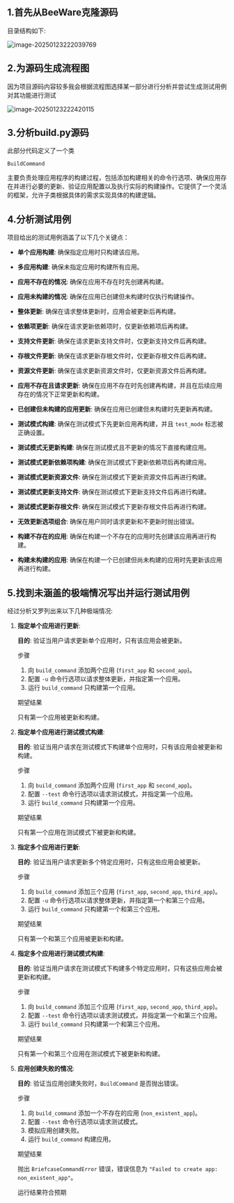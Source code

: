 ## 1.首先从BeeWare克隆源码

目录结构如下:

![image-20250123222039769](C:\Users\86183\AppData\Roaming\Typora\typora-user-images\image-20250123222039769.png)

## 2.为源码生成流程图

因为项目源码内容较多我会根据流程图选择某一部分进行分析并尝试生成测试用例对其功能进行测试

![image-20250123222420115](C:\Users\86183\AppData\Roaming\Typora\typora-user-images\image-20250123222420115.png)

## 3.分析build.py源码

此部分代码定义了一个类

```
BuildCommand
```

主要负责处理应用程序的构建过程，包括添加构建相关的命令行选项、确保应用存在并进行必要的更新、验证应用配置以及执行实际的构建操作。它提供了一个灵活的框架，允许子类根据具体的需求实现具体的构建逻辑。

## 4.分析测试用例

项目给出的测试用例涵盖了以下几个关键点：

- **单个应用构建**: 确保指定应用时只构建该应用。

- **多应用构建**: 确保未指定应用时构建所有应用。

- **应用不存在的情况**: 确保在应用不存在时先创建再构建。

- **应用未构建的情况**: 确保在应用已创建但未构建时仅执行构建操作。

- **整体更新**: 确保在请求整体更新时，应用会被更新后再构建。

- **依赖项更新**: 确保在请求更新依赖项时，仅更新依赖项后再构建。

- **支持文件更新**: 确保在请求更新支持文件时，仅更新支持文件后再构建。

- **存根文件更新**: 确保在请求更新存根文件时，仅更新存根文件后再构建。

- **资源文件更新**: 确保在请求更新资源文件时，仅更新资源文件后再构建。

- **应用不存在且请求更新**: 确保在应用不存在时先创建再构建，并且在后续应用存在的情况下正常更新和构建。

- **已创建但未构建的应用更新**: 确保在应用已创建但未构建时先更新再构建。

- **测试模式构建**: 确保在测试模式下先更新应用再构建，并且 `test_mode` 标志被正确设置。

- **测试模式无更新构建**: 确保在测试模式且不更新的情况下直接构建应用。

- **测试模式更新依赖项构建**: 确保在测试模式下更新依赖项后再构建应用。

- **测试模式更新资源文件**: 确保在测试模式下更新资源文件后再进行构建。

- **测试模式更新支持文件**: 确保在测试模式下更新支持文件后再进行构建。

- **测试模式更新存根文件**: 确保在测试模式下更新存根文件后再进行构建。

- **无效更新选项组合**: 确保在用户同时请求更新和不更新时抛出错误。

- **构建不存在的应用**: 确保在构建一个不存在的应用时先创建该应用再进行构建。

- **构建未构建的应用**: 确保在构建一个已创建但尚未构建的应用时先更新该应用再进行构建。

## 5.找到未涵盖的极端情况写出并运行测试用例

经过分析又罗列出来以下几种极端情况:

1. **指定单个应用进行更新**:

   **目的**: 验证当用户请求更新单个应用时，只有该应用会被更新。

   步骤

   1. 向 `build_command` 添加两个应用 (`first_app` 和 `second_app`)。
   2. 配置 `-u` 命令行选项以请求整体更新，并指定第一个应用。
   3. 运行 `build_command` 只构建第一个应用。

   期望结果

    只有第一个应用被更新和构建。

2. **指定单个应用进行测试模式构建**:

   **目的**: 验证当用户请求在测试模式下构建单个应用时，只有该应用会被更新和构建。

   步骤

   1. 向 `build_command` 添加两个应用 (`first_app` 和 `second_app`)。
   2. 配置 `--test` 命令行选项以请求测试模式，并指定第一个应用。
   3. 运行 `build_command` 只构建第一个应用。

   期望结果

    只有第一个应用在测试模式下被更新和构建。

3. **指定多个应用进行更新**:

   **目的**: 验证当用户请求更新多个特定应用时，只有这些应用会被更新。

   步骤

   1. 向 `build_command` 添加三个应用 (`first_app`, `second_app`, `third_app`)。
   2. 配置 `-u` 命令行选项以请求整体更新，并指定第一个和第三个应用。
   3. 运行 `build_command` 只构建第一个和第三个应用。

   期望结果

    只有第一个和第三个应用被更新和构建。

4. **指定多个应用进行测试模式构建**:

   **目的**: 验证当用户请求在测试模式下构建多个特定应用时，只有这些应用会被更新和构建。

   步骤

   1. 向 `build_command` 添加三个应用 (`first_app`, `second_app`, `third_app`)。
   2. 配置 `--test` 命令行选项以请求测试模式，并指定第一个和第三个应用。
   3. 运行 `build_command` 只构建第一个和第三个应用。

   期望结果

    只有第一个和第三个应用在测试模式下被更新和构建。

5. **应用创建失败的情况**:

   **目的**: 验证当应用创建失败时，`BuildCommand` 是否抛出错误。

   步骤

   1. 向 `build_command` 添加一个不存在的应用 (`non_existent_app`)。
   2. 配置 `--test` 命令行选项以请求测试模式。
   3. 模拟应用创建失败。
   4. 运行 `build_command` 构建应用。

   期望结果

    抛出 `BriefcaseCommandError` 错误，错误信息为 `"Failed to create app: non_existent_app"`。

   运行结果符合预期

